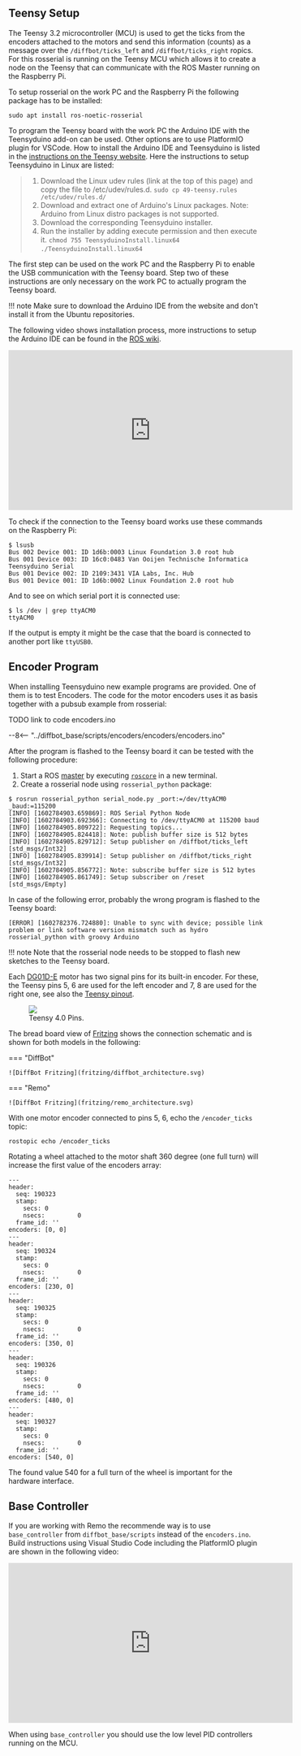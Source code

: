 ## Teensy Setup

The Teensy 3.2 microcontroller (MCU) is used to get the ticks from the encoders attached to the motors and send this information (counts) as a message over the `/diffbot/ticks_left`
and `/diffbot/ticks_right` ropics. For this rosserial is running on the Teensy MCU which allows it to create a node on the Teensy that can communicate with
the ROS Master running on the Raspberry Pi.

To setup rosserial on the work PC and the Raspberry Pi the following package has to be installed:

```console
sudo apt install ros-noetic-rosserial
```

To program the Teensy board with the work PC the Arduino IDE with the Teensyduino add-on can be used. Other options are to use PlatformIO plugin for VSCode.
How to install the Arduino IDE and Teensyduino is listed in the [instructions on the Teensy website](https://www.pjrc.com/teensy/td_download.html).
Here the instructions to setup Teensyduino in Linux are listed:

> 1. Download the Linux udev rules (link at the top of this page) and copy the file to /etc/udev/rules.d.
>    `sudo cp 49-teensy.rules /etc/udev/rules.d/`
> 2. Download and extract one of Arduino's Linux packages.
>    Note: Arduino from Linux distro packages is not supported.
> 3. Download the corresponding Teensyduino installer.
> 4. Run the installer by adding execute permission and then execute it.
>    `chmod 755 TeensyduinoInstall.linux64`
>     `./TeensyduinoInstall.linux64`

The first step can be used on the work PC and the Raspberry Pi to enable the USB communication with the Teensy board.
Step two of these instructions are only necessary on the work PC to actually program the Teensy board.

!!! note
    Make sure to download the Arduino IDE from the website and don't install it from the Ubuntu repositories.


The following video shows installation process, 
more instructions to setup the Arduino IDE can be found in the [ROS wiki](http://wiki.ros.org/rosserial_arduino/Tutorials/Arduino%20IDE%20Setup).


<iframe width="560" height="315" src="https://www.youtube-nocookie.com/embed/k56e-KBiP-w" frameborder="0" allow="accelerometer; autoplay; clipboard-write; encrypted-media; gyroscope; picture-in-picture" allowfullscreen></iframe>




To check if the connection to the Teensy board works use these commands on the Raspberry Pi:

```console
$ lsusb
Bus 002 Device 001: ID 1d6b:0003 Linux Foundation 3.0 root hub
Bus 001 Device 003: ID 16c0:0483 Van Ooijen Technische Informatica Teensyduino Serial
Bus 001 Device 002: ID 2109:3431 VIA Labs, Inc. Hub
Bus 001 Device 001: ID 1d6b:0002 Linux Foundation 2.0 root hub
```

And to see on which serial port it is connected use:

```console
$ ls /dev | grep ttyACM0
ttyACM0
```

If the output is empty it might be the case that the board is connected to another port like `ttyUSB0`.  

## Encoder Program

When installing Teensyduino new example programs are provided. One of them is to test Encoders. 
The code for the motor encoders uses it as basis together with a pubsub example from rosserial:

TODO link to code encoders.ino

--8<-- "../diffbot_base/scripts/encoders/encoders/encoders.ino"


After the program is flashed to the Teensy board it can be tested with the following procedure:

1. Start a ROS [master](http://wiki.ros.org/Master) by executing [`roscore`](http://wiki.ros.org/roscore) in a new terminal.
2. Create a rosserial node using `rosserial_python` package:

```console
$ rosrun rosserial_python serial_node.py _port:=/dev/ttyACM0 _baud:=115200
[INFO] [1602784903.659869]: ROS Serial Python Node
[INFO] [1602784903.692366]: Connecting to /dev/ttyACM0 at 115200 baud
[INFO] [1602784905.809722]: Requesting topics...
[INFO] [1602784905.824418]: Note: publish buffer size is 512 bytes
[INFO] [1602784905.829712]: Setup publisher on /diffbot/ticks_left [std_msgs/Int32]
[INFO] [1602784905.839914]: Setup publisher on /diffbot/ticks_right [std_msgs/Int32]
[INFO] [1602784905.856772]: Note: subscribe buffer size is 512 bytes
[INFO] [1602784905.861749]: Setup subscriber on /reset [std_msgs/Empty]
```

In case of the following error, probably the wrong program is flashed to the Teensy board:

```console
[ERROR] [1602782376.724880]: Unable to sync with device; possible link problem or link software version mismatch such as hydro rosserial_python with groovy Arduino
```

!!! note
    Note that the rosserial node needs to be stopped to flash new sketches to the Teensy board.

Each [DG01D-E](https://www.sparkfun.com/products/16413) motor has two signal pins for its built-in encoder. For these, the Teensy pins 5, 6 are used for the left encoder and 7, 8 are used for the right one, see also the [Teensy pinout](https://www.pjrc.com/teensy/pinout.html).


<figure>
    <a href="{{ asset_dir }}/hardware/teensy40-pinout01.png"><img src="{{ asset_dir }}/hardware/teensy40-pinout01.png"></a>
    <figcaption>Teensy 4.0 Pins.</figcaption>
</figure>


The bread board view of [Fritzing](https://fritzing.org/) shows the connection schematic and is shown for both models in the following:

=== "DiffBot"

    ![DiffBot Fritzing](fritzing/diffbot_architecture.svg)

=== "Remo"

    ![DiffBot Fritzing](fritzing/remo_architecture.svg)
        


With one motor encoder connected to pins 5, 6, echo the `/encoder_ticks` topic:

```console
rostopic echo /encoder_ticks
```

Rotating a wheel attached to the motor shaft 360 degree (one full turn) will increase the first value of the encoders array:

```console
---
header: 
  seq: 190323
  stamp: 
    secs: 0
    nsecs:         0
  frame_id: ''
encoders: [0, 0]
---
header: 
  seq: 190324
  stamp: 
    secs: 0
    nsecs:         0
  frame_id: ''
encoders: [230, 0]
---
header: 
  seq: 190325
  stamp: 
    secs: 0
    nsecs:         0
  frame_id: ''
encoders: [350, 0]
---
header: 
  seq: 190326
  stamp: 
    secs: 0
    nsecs:         0
  frame_id: ''
encoders: [480, 0]
---
header: 
  seq: 190327
  stamp: 
    secs: 0
    nsecs:         0
  frame_id: ''
encoders: [540, 0]

```

The found value 540 for a full turn of the wheel is important for the hardware interface.


## Base Controller

If you are working with Remo the recommende way is to use `base_controller` from `diffbot_base/scripts` instead of the `encoders.ino`.
Build instructions using Visual Studio Code including the PlatformIO plugin are shown in the following video:

<iframe width="560" height="315" src="https://www.youtube.com/embed/Mn6DY1tNUcU" title="YouTube video player" frameborder="0" allow="accelerometer; autoplay; clipboard-write; encrypted-media; gyroscope; picture-in-picture" allowfullscreen></iframe>

When using `base_controller` you should use the low level PID controllers running on the MCU.
